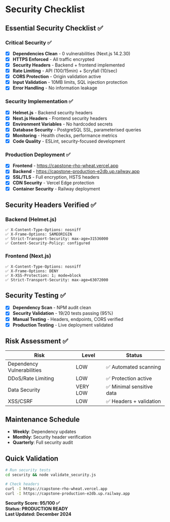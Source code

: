 # Security Checklist

## Essential Security Checklist ✅

### Critical Security ✅
- [x] **Dependencies Clean** - 0 vulnerabilities (Next.js 14.2.30)
- [x] **HTTPS Enforced** - All traffic encrypted
- [x] **Security Headers** - Backend + frontend implemented
- [x] **Rate Limiting** - API (100/15min) + Scryfall (10/sec)
- [x] **CORS Protection** - Origin validation active
- [x] **Input Validation** - 10MB limits, SQL injection protection
- [x] **Error Handling** - No information leakage

### Security Implementation ✅
- [x] **Helmet.js** - Backend security headers
- [x] **Next.js Headers** - Frontend security headers
- [x] **Environment Variables** - No hardcoded secrets
- [x] **Database Security** - PostgreSQL SSL, parameterised queries
- [x] **Monitoring** - Health checks, performance metrics
- [x] **Code Quality** - ESLint, security-focused development

### Production Deployment ✅
- [x] **Frontend** - https://capstone-rho-wheat.vercel.app
- [x] **Backend** - https://capstone-production-e2db.up.railway.app
- [x] **SSL/TLS** - Full encryption, HSTS headers
- [x] **CDN Security** - Vercel Edge protection
- [x] **Container Security** - Railway deployment

## Security Headers Verified ✅

### Backend (Helmet.js)
```
✅ X-Content-Type-Options: nosniff
✅ X-Frame-Options: SAMEORIGIN
✅ Strict-Transport-Security: max-age=31536000
✅ Content-Security-Policy: configured
```

### Frontend (Next.js)
```
✅ X-Content-Type-Options: nosniff
✅ X-Frame-Options: DENY
✅ X-XSS-Protection: 1; mode=block
✅ Strict-Transport-Security: max-age=63072000
```

## Security Testing ✅
- [x] **Dependency Scan** - NPM audit clean
- [x] **Security Validation** - 19/20 tests passing (95%)
- [x] **Manual Testing** - Headers, endpoints, CORS verified
- [x] **Production Testing** - Live deployment validated

## Risk Assessment ✅

| Risk | Level | Status |
|------|-------|--------|
| Dependency Vulnerabilities | LOW | ✅ Automated scanning |
| DDoS/Rate Limiting | LOW | ✅ Protection active |
| Data Security | VERY LOW | ✅ Minimal sensitive data |
| XSS/CSRF | LOW | ✅ Headers + validation |

## Maintenance Schedule

- **Weekly**: Dependency updates
- **Monthly**: Security header verification  
- **Quarterly**: Full security audit

## Quick Validation
```bash
# Run security tests
cd security && node validate_security.js

# Check headers
curl -I https://capstone-rho-wheat.vercel.app
curl -I https://capstone-production-e2db.up.railway.app
```

**Security Score: 95/100 ✅**  
**Status: PRODUCTION READY**  
**Last Updated: December 2024**
